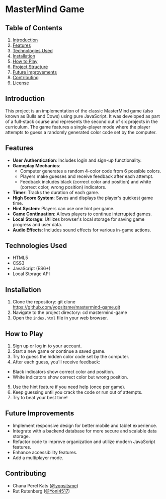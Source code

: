 # MasterMind Game

## Table of Contents
1. [Introduction](#introduction)
2. [Features](#features)
3. [Technologies Used](#technologies-used)
4. [Installation](#installation)
5. [How to Play](#how-to-play)
6. [Project Structure](#project-structure)
7. [Future Improvements](#future-improvements)
8. [Contributing](#contributing)
9. [License](#license)

## Introduction

This project is an implementation of the classic MasterMind game (also known as Bulls and Cows) using pure JavaScript. It was developed as part of a full-stack course and represents the second out of six projects in the curriculum. The game features a single-player mode where the player attempts to guess a randomly generated color code set by the computer.

## Features

- **User Authentication**: Includes login and sign-up functionality.
- **Gameplay Mechanics**: 
  - Computer generates a random 4-color code from 6 possible colors.
  - Players make guesses and receive feedback after each attempt.
  - Feedback includes black (correct color and position) and white (correct color, wrong position) indicators.
- **Timer**: Tracks the duration of each game.
- **High Score System**: Saves and displays the player's quickest game time.
- **Hint System**: Players can use one hint per game.
- **Game Continuation**: Allows players to continue interrupted games.
- **Local Storage**: Utilizes browser's local storage for saving game progress and user data.
- **Audio Effects**: Includes sound effects for various in-game actions.

## Technologies Used

- HTML5
- CSS3
- JavaScript (ES6+)
- Local Storage API

## Installation

1. Clone the repository:
git clone https://github.com/yopsitsme/mastermind-game.git
2. Navigate to the project directory:
cd mastermind-game
3. Open the `index.html` file in your web browser.

## How to Play

1. Sign up or log in to your account.
2. Start a new game or continue a saved game.
3. Try to guess the hidden color code set by the computer.
4. After each guess, you'll receive feedback:
- Black indicators show correct color and position.
- White indicators show correct color but wrong position.
5. Use the hint feature if you need help (once per game).
6. Keep guessing until you crack the code or run out of attempts.
7. Try to beat your best time!
  
## Future Improvements

- Implement responsive design for better mobile and tablet experience.
- Integrate with a backend database for more secure and scalable data storage.
- Refactor code to improve organization and utilize modern JavaScript features.
- Enhance accessibility features.
- Add a multiplayer mode.

## Contributing

- Chana Perel Kats ([@yopsitsme](https://github.com/yopsitsme))
- Rut Rutenberg ([@Yoni4517](https://github.com/Yoni4517))
